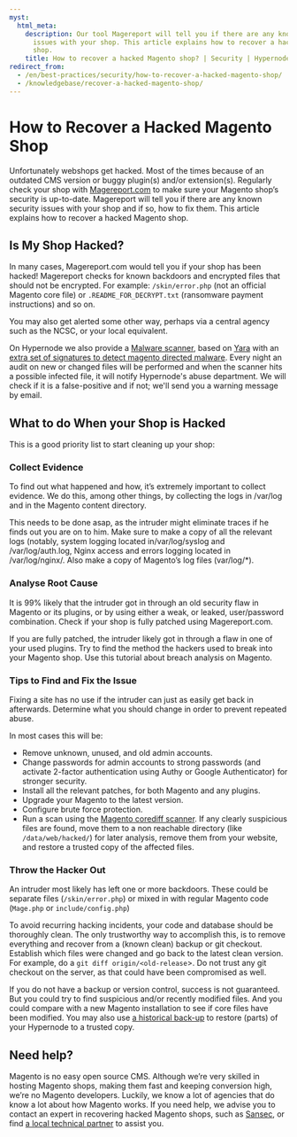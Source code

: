 ```yaml
---
myst:
  html_meta:
    description: Our tool Magereport will tell you if there are any known security
      issues with your shop. This article explains how to recover a hacked Magento
      shop.
    title: How to recover a hacked Magento shop? | Security | Hypernode
redirect_from:
  - /en/best-practices/security/how-to-recover-a-hacked-magento-shop/
  - /knowledgebase/recover-a-hacked-magento-shop/
---
```


<!-- source: https://support.hypernode.com/en/best-practices/security/how-to-recover-a-hacked-magento-shop/ -->

# How to Recover a Hacked Magento Shop

Unfortunately webshops get hacked. Most of the times because of an outdated CMS version or buggy plugin(s) and/or extension(s). Regularly check your shop with [Magereport.com](https://www.magereport.com/) to make sure your Magento shop’s security is up-to-date. Magereport will tell you if there are any known security issues with your shop and if so, how to fix them. This article explains how to recover a hacked Magento shop.

## Is My Shop Hacked?

In many cases, Magereport.com would tell you if your shop has been hacked! Magereport checks for known backdoors and encrypted files that should not be encrypted. For example: `/skin/error.php` (not an official Magento core file) or `.README_FOR_DECRYPT.txt` (ransomware payment instructions) and so on.

You may also get alerted some other way, perhaps via a central agency such as the NCSC, or your local equivalent.

On Hypernode we also provide a [Malware scanner](../../best-practices/security/how-to-scan-your-hypernode-for-malware.md), based on [Yara](http://yara.readthedocs.io/) with an [extra set of signatures to detect magento directed malware](https://github.com/gwillem/magento-malware-scanner). Every night an audit on new or changed files will be performed and when the scanner hits a possible infected file, it will notify Hypernode's abuse department. We will check if it is a false-positive and if not; we'll send you a warning message by email.

## What to do When your Shop is Hacked

This is a good priority list to start cleaning up your shop:

### Collect Evidence

To find out what happened and how, it’s extremely important to collect evidence. We do this, among other things, by collecting the logs in /var/log and in the Magento content directory.

This needs to be done asap, as the intruder might eliminate traces if he finds out you are on to him. Make sure to make a copy of all the relevant logs (notably, system logging located in/var/log/syslog and /var/log/auth.log, Nginx access and errors logging located in /var/log/nginx/. Also make a copy of Magento’s log files (var/log/\*).

### Analyse Root Cause

It is 99% likely that the intruder got in through an old security flaw in Magento or its plugins, or by using either a weak, or leaked, user/password combination. Check if your shop is fully patched using Magereport.com.

If you are fully patched, the intruder likely got in through a flaw in one of your used plugins.
Try to find the method the hackers used to break into your Magento shop. Use this tutorial about breach analysis on Magento.

### Tips to Find and Fix the Issue

Fixing a site has no use if the intruder can just as easily get back in afterwards. Determine what you should change in order to prevent repeated abuse.

In most cases this will be:

- Remove unknown, unused, and old admin accounts.
- Change passwords for admin accounts to strong passwords (and activate 2-factor authentication using Authy or Google Authenticator) for stronger security.
- Install all the relevant patches, for both Magento and any plugins.
- Upgrade your Magento to the latest version.
- Configure brute force protection.
- Run a scan using the [Magento corediff scanner](../../hypernode-platform/tools/how-to-use-magento-corediff-on-hypernode.md). If any clearly suspicious files are found, move them to a non reachable directory (like `/data/web/hacked/`) for later analysis, remove them from your website, and restore a trusted copy of the affected files.

### Throw the Hacker Out

An intruder most likely has left one or more backdoors. These could be separate files (`/skin/error.php`) or mixed in with regular Magento code (`Mage.php` or `include/config.php`)

To avoid recurring hacking incidents, your code and database should be thoroughly clean. The only trustworthy way to accomplish this, is to remove everything and recover from a (known clean) backup or git checkout. Establish which files were changed and go back to the latest clean version. For example, do a `git diff origin/<old-release`>. Do not trust any git checkout on the server, as that could have been compromised as well.

If you do not have a backup or version control, success is not guaranteed. But you could try to find
suspicious and/or recently modified files. And you could compare with a new Magento installation to see if core files have been modified. You may also use [a historical back-up](../../hypernode-platform/backups/how-to-restore-your-hypernode-from-a-snapshot.md) to restore (parts) of your Hypernode to a trusted copy.

## Need help?

Magento is no easy open source CMS. Although we’re very skilled in hosting Magento shops, making them fast and keeping conversion high, we’re no Magento developers. Luckily, we know a lot of agencies that do know a lot about how Magento works. If you need help, we advise you to contact an expert in recovering hacked Magento shops, such as [Sansec](https://www.sansec.io/), or find [a local technical partner](https://www.magereport.com/page/support) to assist you.
